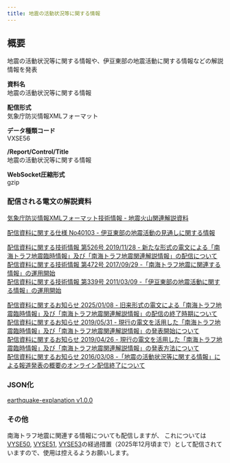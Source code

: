 ```yaml
---
title: 地震の活動状況等に関する情報
---
```


## 概要

地震の活動状況等に関する情報や、伊豆東部の地震活動に関する情報などの解説情報を発表

**資料名** <br/>
地震の活動状況等に関する情報

**配信形式** <br/>
気象庁防災情報XMLフォーマット

**データ種類コード** <br/>
VXSE56

**/Report/Control/Title** <br/>
地震の活動状況等に関する情報

**WebSocket圧縮形式** <br/>
gzip

### 配信される電文の解説資料

[気象庁防災情報XMLフォーマット技術情報 - 地震火山関連解説資料](https://dmdata.jp/docs/jma/manual/0101-0185.pdf#page=140)

[配信資料に関する仕様 No40103 - 伊豆東部の地震活動の見通しに関する情報](https://www.data.jma.go.jp/suishin/shiyou/pdf/no40103)

[配信資料に関する技術情報 第526号 2019/11/28 - 新たな形式の電文による「南海トラフ地震臨時情報」及び「南海トラフ地震関連解説情報」の配信について](https://dmdata.jp/docs/jma/technical/526.pdf) <br/>
[配信資料に関する技術情報 第472号 2017/09/29 -「南海トラフ地震に関連する情報」の運用開始](https://dmdata.jp/docs/jma/technical/472.pdf) <br/>
[配信資料に関する技術情報 第339号 2011/03/09 -「伊豆東部の地震活動に関する情報」の運用開始    ](https://dmdata.jp/docs/jma/technical/339.pdf)

[配信資料に関するお知らせ 2025/01/08 - 旧来形式の電文による「南海トラフ地震臨時情報」及び「南海トラフ地震関連解説情報」の配信の終了時期について](https://dmdata.jp/docs/jma/notice/20250108a.pdf) <br/>
[配信資料に関するお知らせ 2019/05/31 - 現行の電文を活用した「南海トラフ地震臨時情報」及び「南海トラフ地震関連解説情報」の発表開始について](https://dmdata.jp/docs/jma/notice/20190531b.pdf) <br/>
[配信資料に関するお知らせ 2019/04/26 - 現行の電文を活用した「南海トラフ地震臨時情報」及び「南海トラフ地震関連解説情報」の発表方法について](https://dmdata.jp/docs/jma/notice/20190426c.pdf) <br/>
[配信資料に関するお知らせ 2016/03/08 -「地震の活動状況等に関する情報」による報道発表の概要のオンライン配信終了について](https://dmdata.jp/docs/jma/notice/20160308a.pdf)

### JSON化

[earthquake-explanation v1.0.0](/docs/reference/conversion/json/schema/earthquake-explanation.md)

### その他

南海トラフ地震に関連する情報についても配信しますが、
これについては[VYSE50](et01410.md), [VYSE51](et01420.md), [VYSE53](et01421.md)の経過措置（2025年12月頃まで）として配信されていますので、使用は控えるようお願いします。
